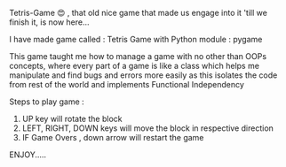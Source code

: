 Tetris-Game 😍 , that old nice game that made us engage into it 'till we finish it, is now here...

I have made game called : Tetris Game with Python module : pygame

This game taught me how to manage a game with no other than OOPs concepts, where every part of a game is like a class which helps me manipulate and find bugs and errors more easily as this isolates the code from rest of the world and implements Functional Independency

Steps to play game :
1) UP key will rotate the block
2) LEFT, RIGHT, DOWN keys will move the block in respective direction
3) IF Game Overs  , down arrow will restart the game

ENJOY.....


